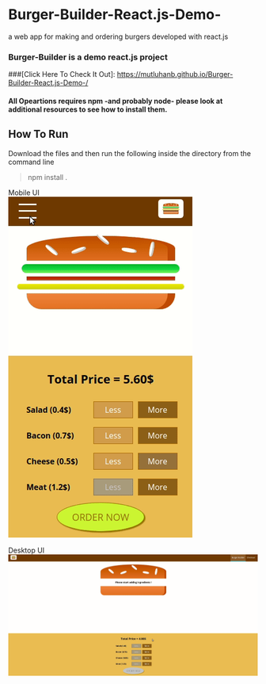 # Burger-Builder-React.js-Demo-
a web app for making and ordering burgers developed with react.js


### Burger-Builder is a demo react.js project

###[Click Here To Check It Out]: https://mutluhanb.github.io/Burger-Builder-React.js-Demo-/

#### All Opeartions requires npm -and probably node- please look at additional resources to see how to install them.

## How To Run
 Download the files and then run the following inside the directory from the command line
 > npm install .
 
Mobile UI <br>
![](/demoMobile.gif)
 
Desktop UI
![](/demoDesktop.gif)
